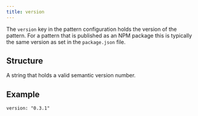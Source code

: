 ```yaml
---
title: version
---
```


The `version` key in the pattern configuration holds the version
of the pattern. For a pattern that is published as an NPM package
this is typically the same version as set in the `package.json` file.

## Structure

A string that holds a valid semantic version number.

## Example

    version: "0.3.1"
